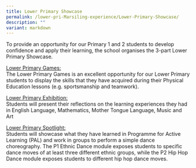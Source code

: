 ```yaml
---
title: Lower Primary Showcase
permalink: /lower-pri-Marsiling-experience/Lower-Primary-Showcase/
description: ""
variant: markdown
---
```

To provide an opportunity for our Primary 1 and 2 students to develop confidence and apply their learning, the school organises the 3-part Lower Primary Showcase.  
  
<u>Lower Primary Games:</u>  
The Lower Primary Games is an excellent opportunity for our Lower Primary students to display the skills that they have acquired during their Physical Education lessons (e.g. sportsmanship and teamwork).  
  

<u>Lower Primary Exhibition:</u>  
Students will present their reflections on the learning experiences they had in English Language, Mathematics, Mother Tongue Language, Music and Art

  

<u>Lower Primary Spotlight:</u>  
Students will showcase what they have learned in Programme for Active Learning (PAL) and work in groups to perform a simple dance choreography. The P1 Ethnic Dance module exposes students to specific dance moves of at least three different ethnic groups, while the P2 Hip Hop Dance module exposes students to different hip hop dance moves.


